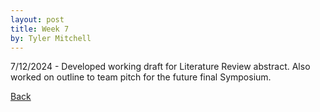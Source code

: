 ```yaml
---
layout: post
title: Week 7
by: Tyler Mitchell
---
```


7/12/2024 - Developed working draft for Literature Review abstract. 
Also worked on outline to team pitch for the future final Symposium. 

[Back](./)
